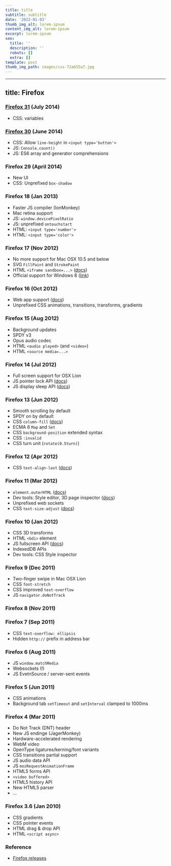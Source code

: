 ```yaml
---
title: title
subtitle: subtitle
date: '2022-01-03'
thumb_img_alt: lorem-ipsum
content_img_alt: lorem-ipsum
excerpt: lorem-ipsum
seo:
  title: ''
  description: ''
  robots: []
  extra: []
template: post
thumb_img_path: images/css-72a655a7.jpg
---
```

---
title: Firefox
---

### [Firefox 31](https://www.mozilla.org/en-US/firefox/31.0/releasenotes/) (July 2014)

- CSS: variables

### [Firefox 30](https://developer.mozilla.org/en-US/Firefox/Releases/30) (June 2014)

- CSS: Allow `line-height` in `<input type='button'>`
- JS: `Console.count()`
- JS: ES6 array and generator comprehensions

### Firefox 29 (April 2014)

- New UI
- CSS: Unprefixed `box-shadow`

### Firefox 18 (Jan 2013)

- Faster JS compiler (IonMonkey)
- Mac retina support
- JS: `window.devicePixelRatio`
- JS: unprefixed `ontouchstart`
- HTML: `<input type='number'>`
- HTML: `<input type='color'>`

### Firefox 17 (Nov 2012)

- No more support for Mac OSX 10.5 and below
- SVG `FillPaint` and `StrokePaint`
- HTML `<iframe sandbox=...>` ([docs][iframe-sandbox])
- Official support for Windows 8 ([link][17reqs])

[iframe-sandbox]: https://developer.mozilla.org/en-US/docs/HTML/Element/iframe#attr-sandbox
[17reqs]: http://www.mozilla.org/en-US/firefox/17.0/system-requirements/

### Firefox 16 (Oct 2012)

- Web app support ([docs][webapp])
- Unprefixed CSS animations, transitions, transforms, gradients

[webapp]: https://developer.mozilla.org/en-US/docs/Apps/Getting_Started

### Firefox 15 (Aug 2012)

- Background updates
- SPDY v3
- Opus audio codec
- HTML `<audio played>` (and `<video>`)
- HTML `<source media=...>`

### Firefox 14 (Jul 2012)

- Full screen support for OSX Lion
- JS pointer lock API ([docs][lock])
- JS display sleep API ([docs][sleep])

[lock]: https://developer.mozilla.org/en-US/docs/API/Pointer_Lock_API
[sleep]: https://bugzilla.mozilla.org/show_bug.cgi?id=697132

### Firefox 13 (Jun 2012)

- Smooth scrolling by default
- SPDY on by default
- CSS `column-fill` ([docs][cf])
- ECMA 6 `Map` and `Set`
- CSS `background-position` extended syntax
- CSS `:invalid`
- CSS turn unit (`rotate(0.5turn)`)

[cf]: https://developer.mozilla.org/en/CSS/column-fill

### Firefox 12 (Apr 2012)

- CSS `text-align-last` ([docs][tal])

[tal]: https://developer.mozilla.org/en/CSS/text-align-last

### Firefox 11 (Mar 2012)

- `element.outerHTML` ([docs][outer])
- Dev tools: Style editor, 3D page inspector ([docs][tools])
- Unprefixed web sockets
- CSS `text-size-adjust` ([docs][tsa])

[outer]: https://developer.mozilla.org/en-US/docs/DOM/element.outerHTML
[tools]: https://hacks.mozilla.org/2011/12/new-developer-tools-in-firefox-11-aurora/
[tsa]: https://developer.mozilla.org/en-US/docs/CSS/text-size-adjust

### Firefox 10 (Jan 2012)

- CSS 3D transforms
- HTML `<bdi>` element
- JS fullscreen API ([docs][fs])
- IndexedDB APIs
- Dev tools: CSS Style inspector

[fs]: https://wiki.mozilla.org/Platform/Features/Full_Screen_APIs

### Firefox 9 (Dec 2011)

- Two-finger swipe in Mac OSX Lion
- CSS `font-stretch`
- CSS improved `text-overflow`
- JS `navigator.doNotTrack`

### Firefox 8 (Nov 2011)

### Firefox 7 (Sep 2011)

- CSS `text-overflow: ellipsis`
- Hidden `http://` prefix in address bar

### Firefox 6 (Aug 2011)

- JS `window.matchMedia`
- Websockets (!)
- JS EvetnSource / server-sent events

### Firefox 5 (Jun 2011)

- CSS animations
- Background tab `setTimeout` and `setInterval` clamped to 1000ms

### Firefox 4 (Mar 2011)

- Do Not Track (DNT) header
- New JS endinge (JagerMonkey)
- Hardware-accelerated rendering
- WebM video
- OpenType ligatures/kerning/font variants
- CSS transitions partial support
- JS audio data API
- JS `mozRequestAnimationFrame`
- HTML5 forms API
- `<video buffered>`
- HTML5 history API
- New HTML5 parser
- ...

### Firefox 3.6 (Jan 2010)

- CSS gradients
- CSS pointer events
- HTML drag & drop API
- HTML `<script async>`

### Reference

- [Firefox releases](https://www.mozilla.org/en-US/firefox/releases/)
